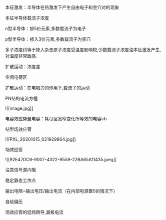 本征激发：半导体在热激发下产生自由电子和空穴对的现象

本征半导体载流子浓度

n型半导体：掺5价元素,多数载流子为电子

p型半导体：掺入3价元素,多数载流子为空穴

  

多子浓度约等于掺入杂志原子浓度受温度影响校,少数载流子浓度油本征激发产生,对温度非常敏感.

扩散运动：浓度差

空间电荷区

扩散运动：在电唱力的作用下,载流子的运动

PN结的电流方程

  

![[image.jpg]]

电容效应势垒电容：耗尽层宽窄变化所等效的电容cb

结型场效应管

  

![[PXL_20201015_021929864.jpg]]

场效应管

  

![[92E47DC6-9007-4322-9559-22BA65A11435.jpeg]]

注意信号源内阻

稳定静态工作点

输出电阻=输出电压/输出电流（在内部电源置0的情况下）

自给偏压

场效应管的低频跨导,漏极电流